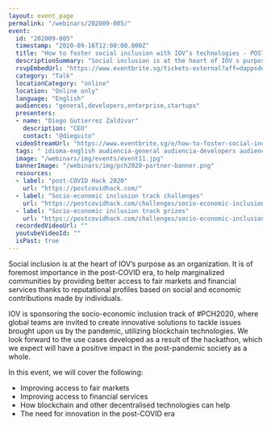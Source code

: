 ```yaml
---
layout: event_page
permalink: "/webinars/202009-005/"
event:
  id: "202009-005"
  timestamp: "2020-09-16T12:00:00.000Z"
  title: "How to foster social inclusion with IOV’s technologies - POST COVID HACK 2020"
  descriptionSummary: "Social inclusion is at the heart of IOV s purpose as an organization. It is of foremost importance in the post-COVID era, to help marginali…"
  rsvpEmbedUrl: "https://www.eventbrite.sg/tickets-external?aff=dappsdev&eid=118590799273"
  category: "Talk"
  locationCategory: "online"
  location: "Online only"
  language: "English"
  audiences: "general,developers,enterprise,startups"
  presenters:
  - name: "Diego Gutierrez Zaldivar"
    description: "CEO"
    contact: "@dieguito"
  videoStreamUrl: "https://www.eventbrite.sg/e/how-to-foster-social-inclusion-with-iovs-technologies-post-covid-hack-tickets-118590799273"
  tags: " idioma-english audiencia-general audiencia-developers audiencia-enterprise audiencia-startups"
  image: "/webinars/img/events/event11.jpg"
  bannerImage: "/webinars/img/pch2020-partner-banner.png"
  resources:
  - label: "post-COVID Hack 2020"
    url: "https://postcovidhack.com/"
  - label: "Socio-economic inclusion track challenges"
    url: "https://postcovidhack.com/challenges/socio-economic-inclusion"
  - label: "Socio-economic inclusion track prizes"
    url: "https://postcovidhack.com/challenges/socio-economic-inclusion/prizes"
  recordedVideoUrl: ""
  youtubeVideoId: ""
  isPast: true
---
```



Social inclusion is at the heart of IOV’s purpose as an organization. It is of foremost importance in the post-COVID era, to help marginalized communities by providing better access to fair markets and financial services thanks to reputational profiles based on social and economic contributions made by individuals.

IOV is sponsoring the socio-economic inclusion track of #PCH2020, where global teams are invited to create innovative solutions to tackle issues brought upon us by the pandemic, utilizing blockchain technologies. We look forward to the use cases developed as a result of the hackathon, which we expect will have a positive impact in the post-pandemic society as a whole.

In this event, we will cover the following:

- Improving access to fair markets
- Improving access to financial services
- How blockchain and other decentralised technologies can help
- The need for innovation in the post-COVID era

